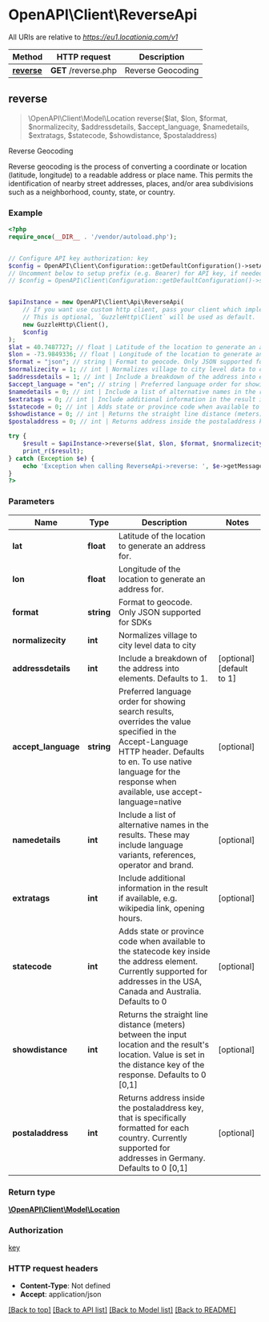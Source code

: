 # OpenAPI\Client\ReverseApi

All URIs are relative to *https://eu1.locationiq.com/v1*

Method | HTTP request | Description
------------- | ------------- | -------------
[**reverse**](ReverseApi.md#reverse) | **GET** /reverse.php | Reverse Geocoding



## reverse

> \OpenAPI\Client\Model\Location reverse($lat, $lon, $format, $normalizecity, $addressdetails, $accept_language, $namedetails, $extratags, $statecode, $showdistance, $postaladdress)

Reverse Geocoding

Reverse geocoding is the process of converting a coordinate or location (latitude, longitude) to a readable address or place name. This permits the identification of nearby street addresses, places, and/or area subdivisions such as a neighborhood, county, state, or country.

### Example

```php
<?php
require_once(__DIR__ . '/vendor/autoload.php');


// Configure API key authorization: key
$config = OpenAPI\Client\Configuration::getDefaultConfiguration()->setApiKey('key', 'YOUR_API_KEY');
// Uncomment below to setup prefix (e.g. Bearer) for API key, if needed
// $config = OpenAPI\Client\Configuration::getDefaultConfiguration()->setApiKeyPrefix('key', 'Bearer');


$apiInstance = new OpenAPI\Client\Api\ReverseApi(
    // If you want use custom http client, pass your client which implements `GuzzleHttp\ClientInterface`.
    // This is optional, `GuzzleHttp\Client` will be used as default.
    new GuzzleHttp\Client(),
    $config
);
$lat = 40.7487727; // float | Latitude of the location to generate an address for.
$lon = -73.9849336; // float | Longitude of the location to generate an address for.
$format = "json"; // string | Format to geocode. Only JSON supported for SDKs
$normalizecity = 1; // int | Normalizes village to city level data to city
$addressdetails = 1; // int | Include a breakdown of the address into elements. Defaults to 1.
$accept_language = "en"; // string | Preferred language order for showing search results, overrides the value specified in the Accept-Language HTTP header. Defaults to en. To use native language for the response when available, use accept-language=native
$namedetails = 0; // int | Include a list of alternative names in the results. These may include language variants, references, operator and brand.
$extratags = 0; // int | Include additional information in the result if available, e.g. wikipedia link, opening hours.
$statecode = 0; // int | Adds state or province code when available to the statecode key inside the address element. Currently supported for addresses in the USA, Canada and Australia. Defaults to 0
$showdistance = 0; // int | Returns the straight line distance (meters) between the input location and the result's location. Value is set in the distance key of the response. Defaults to 0 [0,1]
$postaladdress = 0; // int | Returns address inside the postaladdress key, that is specifically formatted for each country. Currently supported for addresses in Germany. Defaults to 0 [0,1]

try {
    $result = $apiInstance->reverse($lat, $lon, $format, $normalizecity, $addressdetails, $accept_language, $namedetails, $extratags, $statecode, $showdistance, $postaladdress);
    print_r($result);
} catch (Exception $e) {
    echo 'Exception when calling ReverseApi->reverse: ', $e->getMessage(), PHP_EOL;
}
?>
```

### Parameters


Name | Type | Description  | Notes
------------- | ------------- | ------------- | -------------
 **lat** | **float**| Latitude of the location to generate an address for. |
 **lon** | **float**| Longitude of the location to generate an address for. |
 **format** | **string**| Format to geocode. Only JSON supported for SDKs |
 **normalizecity** | **int**| Normalizes village to city level data to city |
 **addressdetails** | **int**| Include a breakdown of the address into elements. Defaults to 1. | [optional] [default to 1]
 **accept_language** | **string**| Preferred language order for showing search results, overrides the value specified in the Accept-Language HTTP header. Defaults to en. To use native language for the response when available, use accept-language&#x3D;native | [optional]
 **namedetails** | **int**| Include a list of alternative names in the results. These may include language variants, references, operator and brand. | [optional]
 **extratags** | **int**| Include additional information in the result if available, e.g. wikipedia link, opening hours. | [optional]
 **statecode** | **int**| Adds state or province code when available to the statecode key inside the address element. Currently supported for addresses in the USA, Canada and Australia. Defaults to 0 | [optional]
 **showdistance** | **int**| Returns the straight line distance (meters) between the input location and the result&#39;s location. Value is set in the distance key of the response. Defaults to 0 [0,1] | [optional]
 **postaladdress** | **int**| Returns address inside the postaladdress key, that is specifically formatted for each country. Currently supported for addresses in Germany. Defaults to 0 [0,1] | [optional]

### Return type

[**\OpenAPI\Client\Model\Location**](../Model/Location.md)

### Authorization

[key](../../README.md#key)

### HTTP request headers

- **Content-Type**: Not defined
- **Accept**: application/json

[[Back to top]](#) [[Back to API list]](../../README.md#documentation-for-api-endpoints)
[[Back to Model list]](../../README.md#documentation-for-models)
[[Back to README]](../../README.md)

